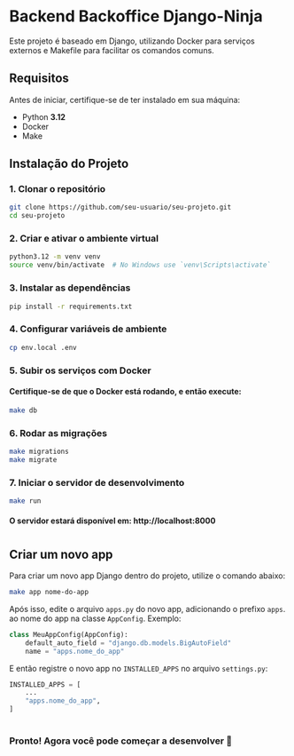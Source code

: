 # Backend Backoffice Django-Ninja

Este projeto é baseado em Django, utilizando Docker para serviços externos e Makefile para facilitar os comandos comuns.

## Requisitos

Antes de iniciar, certifique-se de ter instalado em sua máquina:

- Python **3.12**
- Docker
- Make

## Instalação do Projeto

### 1. Clonar o repositório

```bash
git clone https://github.com/seu-usuario/seu-projeto.git
cd seu-projeto
```

### 2. Criar e ativar o ambiente virtual
```bash
python3.12 -m venv venv
source venv/bin/activate  # No Windows use `venv\Scripts\activate`
```

### 3. Instalar as dependências
```bash
pip install -r requirements.txt
```

### 4. Configurar variáveis de ambiente
```bash
cp env.local .env
```

### 5. Subir os serviços com Docker
#### Certifique-se de que o Docker está rodando, e então execute:
```bash
make db
```

### 6. Rodar as migrações
```bash
make migrations
make migrate
```

### 7. Iniciar o servidor de desenvolvimento
```bash
make run
```
#### O servidor estará disponível em: http://localhost:8000

#

## Criar um novo app
Para criar um novo app Django dentro do projeto, utilize o comando abaixo:
```bash
make app nome-do-app
```
Após isso, edite o arquivo `apps.py` do novo app, adicionando o prefixo `apps`. ao nome do app na classe `AppConfig`. Exemplo:

```python
class MeuAppConfig(AppConfig):
    default_auto_field = "django.db.models.BigAutoField"
    name = "apps.nome_do_app"
```
E então registre o novo app no `INSTALLED_APPS` no arquivo `settings.py`:
```python
INSTALLED_APPS = [
    ...
    "apps.nome_do_app",
]
```
#

### Pronto! Agora você pode começar a desenvolver 🚀